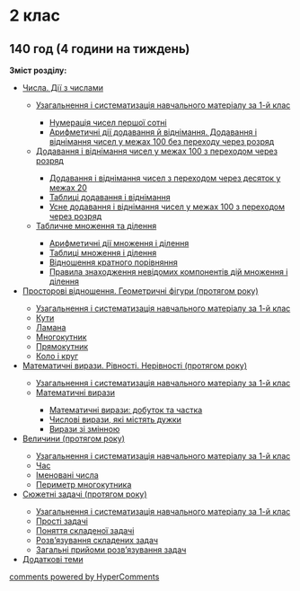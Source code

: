 <div id="hypercomments_widget" class="js-hypercomments-widget invisible"></div>

# 2 клас
140 год (4 години на тиждень)
---------------------
<p><b>Зміст розділу:</b></p>
<ul type="disc">
<li><a href="http://mathmon14.ed-era.com/2/chisla_dii_iz_chislami.html">Числа. Дії з числами</a></li>
<ul type="circle">
<li><a href="http://mathmon14.ed-era.com/2/uzagalnennya__sistematizatsya_navchalnogo_materyalu.html">Узагальнення і систематизація навчального матеріалу за 1-й клас</a></li>
<ul type="square">
<li><a href="http://mathmon14.ed-era.com/2/numeratsya_chisel_pershoy_sotny.html">Нумерація чисел першої сотні</a></li>
<li><a href="http://mathmon14.ed-era.com/2/arifmetichny_dii_dodavannya_i_vydnymannya.html">Арифметичні дії додавання й віднімання. Додавання і віднімання чисел у межах 100 без переходу через розряд</a></li>
</ul>
<li><a href="http://mathmon14.ed-era.com/2/dodavannya__vydnmannya_chisel_u_mezhah_100.html">Додавання і віднімання чисел у межах 100 з переходом через розряд</a></li>
<ul type="square">
<li><a href="http://mathmon14.ed-era.com/2/dodavannya__vydnmannya_chisel_z_perehodom_cherez.html">Додавання і віднімання чисел з переходом через десяток у межах 20</a></li>
<li><a href="http://mathmon14.ed-era.com/2/tablitsy_dodavannya_ta_vydnymannya.html">Таблиці додавання і віднімання</a></li>
<li><a href="http://mathmon14.ed-era.com/2/usne_dodavannya__vydnymannya_chisel_u_mezhah_100_z_perehodom.html">Усне додавання і віднімання чисел у межах 100 з переходом через розряд</a></li>
</ul>
<li><a href="http://mathmon14.ed-era.com/2/tablichne_mnozhennya_ta_dylennya.html">Табличне множення та ділення</a></li>
<ul type="square">
<li><a href="http://mathmon14.ed-era.com/2/arifmetichny_dii_mnozhennya_ta_dylennya.html">Арифметичні дії множення і ділення</a></li>
<li><a href="http://mathmon14.ed-era.com/2/tablitsy_mnozhennya_ta_dylennya.html">Таблиці множення і ділення</a></li>
<li><a href="http://mathmon14.ed-era.com/2/vydnoshennya_kratnogo_poryvnyannya.html">Відношення кратного порівняння</a></li>
<li><a href="http://mathmon14.ed-era.com/2/pravila_znahodzhennya_nevydomih_komponentyv_diu_mnozhennya.html">Правила знаходження невідомих компонентів дій множення і ділення</a></li></ul>
</ul>
<li><a href="http://mathmon14.ed-era.com/2/prostorovy_vydnoshennya_geometrichnyh_fyguri_protyagom_roku.html">Просторові відношення. Геометричні фігури (протягом року)</a></li>
<ul type="circle">
<li><a href="http://mathmon14.ed-era.com/2/uzagalnennya_ta_sistematizatsya_navchalnogo_materyalu_za_1_klas.html">Узагальнення і систематизація навчального матеріалу за 1-й клас</a></li>
<li><a href="http://mathmon14.ed-era.com/2/kuti.html">Кути</a></li>
<li><a href="http://mathmon14.ed-era.com/2/lamana.html">Ламана</a></li>
<li><a href="http://mathmon14.ed-era.com/2/mnogokutnyk.html">Многокутник</a></li>
<li><a href="http://mathmon14.ed-era.com/2/pryamokutnyk.html">Прямокутник</a></li>
<li><a href="http://mathmon14.ed-era.com/2/kolo_ta_krug.html">Коло і круг</a></li>
</ul>
<li><a href="http://mathmon14.ed-era.com/2/matematichny_virazi_ryvnosty_neryvnosty_protyagom_roku.html">Математичні вирази. Рівності. Нерівності (протягом року)</a></li>
<ul type="circle">
<li><a href="http://mathmon14.ed-era.com/2/uzagalnennya_i_sistematizatsya_navchalnogo_materalu_za_1_klas.html">Узагальнення і систематизація навчального матеріалу за 1-й клас</a></li>
<li><a href="http://mathmon14.ed-era.com/2/matematichny_virazi.html">Математичні вирази</a></li>
<ul type="square">
<li><a href="http://mathmon14.ed-era.com/2/matematichny_virazi_dobutok_ta_chastka.html">Математичні вирази: добуток та частка</a></li>
<li><a href="http://mathmon14.ed-era.com/2/chislovy_virazi_yaky_mystyat_duzhki.html">Числові вирази, які містять дужки</a></li>
<li><a href="http://mathmon14.ed-era.com/2/virazi_zi_zmynnoyu.html">Вирази зі змінною</a></li>
</ul>
</ul>
<li><a href="http://mathmon14.ed-era.com/2/velychini_protyagom_roku.html">Величини (протягом року)</a></li>
<ul type="circle">
<li><a href="http://mathmon14.ed-era.com/2/uzagalnennya_ta_sistematizatsya_navchalnogo_materalu.html">Узагальнення і систематизація навчального матеріалу за 1-й клас</a></li>
<li><a href="http://mathmon14.ed-era.com/2/chas_2_klas.html">Час</a></li>
<li><a href="http://mathmon14.ed-era.com/2/imenovany_chisla.html">Іменовані числа</a></li>
<li><a href="http://mathmon14.ed-era.com/2/perimetr_mnogokutnika.html">Периметр многокутника</a></li>
</ul>
<li><a href="http://mathmon14.ed-era.com/2/syuzhetny_zadachy_protyagom_roku.html">Сюжетні задачі (протягом року)</a></li>
<ul type="circle">
<li><a href="http://mathmon14.ed-era.com/2/uzagalnennya_ta_sistematizatsya_navchalnogo_materalu_za_1_klas.html">Узагальнення і систематизація навчального матеріалу за 1-й клас</a></li>
<li><a href="http://mathmon14.ed-era.com/2/prosty_zadachy.html">Прості задачі</a></li>
<li><a href="http://mathmon14.ed-era.com/2/ponyattya_skladenoy_zadachy.html">Поняття складеної задачі</a></li>
<li><a href="http://mathmon14.ed-era.com/2/rozvyazuvannya_skladenih_zadach.html">Розв’язування складених задач</a></li>
<li><a href="http://mathmon14.ed-era.com/2/zagalny_priiomi_rozvyazuvannya_zadach.html">Загальні прийоми розв’язування задач</a></li>
</ul>
<li><a href="http://mathmon14.ed-era.com/2/dodatkovy_temi.html">Додаткові теми</a></li>
</ul>

<div class="js-hypercomments-container">
    <a href="http://hypercomments.com" class="hc-link" title="comments widget">comments powered by HyperComments</a>
</div>